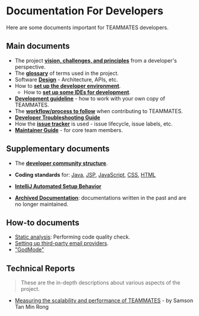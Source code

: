# Documentation For Developers

Here are some documents important for TEAMMATES developers.

## Main documents

* The project [**vision, challenges, and principles**](overview.md) from a developer's perspective.
* The [**glossary**](glossary.md) of terms used in the project.
* Software [**Design**](design.md) - Architecture, APIs, etc.
* How to [**set up the developer environment**](setting-up.md).
  * How to [**set up some IDEs for development**](ide-setup.md).
* [**Development guideline**](development.md) - how to work with your own copy of TEAMMATES.
* The [**workflow/process to follow**](process.md) when contributing to TEAMMATES.
* [**Developer Troubleshooting Guide**](troubleshooting-guide.md)
* How the [**issue tracker**](issues.md) is used - issue lifecycle, issue labels, etc.
* [**Maintainer Guide**](maintainer-guide.md) - for core team members.

## Supplementary documents

* The [**developer community structure**](community.md).
* **Coding standards** for:
  [Java](https://oss-generic.github.io/process/codingStandards/CodingStandard-Java.html),
  [JSP](https://docs.google.com/document/d/14bXfdveXvoIaPBYpL19m4PK6oPabSnnoawj6OGjOzD4/pub?embedded=true),
  [JavaScript](https://docs.google.com/document/d/1gZ6WG6HBTJYHAtVkz9kzi_SUuzfXqzO-SvFnLuag2xM/pub?embedded=true),
  [CSS](https://docs.google.com/document/d/1wA9paRA9cS7ByStGbhRRUZLEzEzimrNQjIDPVqy1ScI/pub),
  [HTML](https://oss-generic.github.io/process/codingStandards/CodingStandard-Html.html)
* [**IntelliJ Automated Setup Behavior**](intellij-automated-setup-behavior.md)

* [**Archived Documentation**](archived): documentations written in the past and are no longer maintained.

## How-to documents

* [Static analysis](static-analysis.md): Performing code quality check.
* [Setting up third-party email providers](emails.md).
* ["GodMode"](godmode.md)

## Technical Reports

> These are the in-depth descriptions about various aspects of the project.

* [Measuring the scalability and performance of TEAMMATES](techReports/Measuring-scalability-and-performance.md) - by Samson Tan Min Rong

